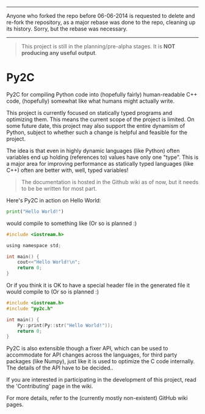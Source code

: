 ﻿----

Anyone who forked the repo before 06-06-2014 is requested to delete and
re-fork the repository, as a major rebase was done to the repo, cleaning up
its history. Sorry, but the rebase was necessary.

----

> This project is still in the planning/pre-alpha stages.
> It is **NOT producing any useful output**.

Py2C
====
Py2C for compiling Python code into (hopefully fairly) human-readable C++
code, (hopefully) somewhat like what humans might actually write.

This project is currently focused on statically typed programs and optimizing
them. This means the current scope of the project is limited. On some future
date, this project may also support the entire dynamism of Python, subject to
whether such a change is helpful and feasible for the project.

The idea is that even in highly dynamic languages (like Python) often
variables end up holding (references to) values have only one "type".
This is a major area for improving performance as statically typed languages
(like C++) often are better with, well, typed variables!

> The documentation is hosted in the Github wiki as of now, but it needs to be
> be written for most part.


Here's Py2C in action on Hello World:

```python
print("Hello World!")
```

would compile to something like (Or so is planned :)

```c
#include <iostream.h>

using namespace std;

int main() {
    cout<<"Hello World!\n";
    return 0;
}
```

Or if you think it is OK to have a special header file in the generated file
it would compile to (Or so is planned :)

```c
#include <iostream.h>
#include "py2c.h"

int main() {
    Py::print(Py::str("Hello World!"));
    return 0;
}
```

Py2C is also extensible though a fixer API, which can be used to accommodate
for API changes across the languages, for third party packages (like Numpy),
just like it is used to optimize the C code internally. The details of the API
have to be decided..

If you are interested in participating in the development of this project,
read the 'Contributing' page in the wiki.

For more details, refer to the (currently mostly non-existent) GitHub wiki
pages.
